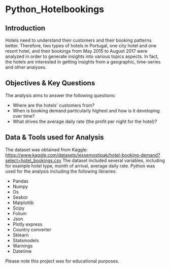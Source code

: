# Python_Hotelbookings

## Introduction
Hotels need to understand their customers and their booking patterns better. Therefore, two types of hotels in Portugal, one city hotel and one resort hotel, and their bookings from May 2015 to August 2017 were analyzed in order to generate insights into various topics aspects. In fact, the hotels are interested in getting insights from a geographic, time-series and other analyses. 

## Objectives & Key Questions
The analysis aims to answer the following questions:
- Where are the hotels' customers from? 
- When is booking demand particularly highest and how is it developing over time?
- What drives the average daily rate (the profit per night for the hotel)? 

## Data & Tools used for Analysis
The dataset was obtained from Kaggle: https://www.kaggle.com/datasets/jessemostipak/hotel-booking-demand?select=hotel_bookings.csv
The dataset included several variables, including for example hotel type, month of arrival, average daily rate. 
Python was used for the analysis including the following libraries:
- Pandas
- Numpy
- Os
- Seabor
- Matplotlib
- Scipy
- Folium
- Json
- Plotly express
- Country converter
- Sklearn
- Statsmodels
- Warnings
- Datetime

Please note this project was for educational purposes. 
